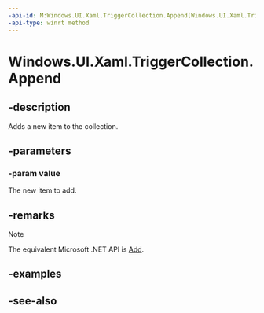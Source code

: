 ```yaml
---
-api-id: M:Windows.UI.Xaml.TriggerCollection.Append(Windows.UI.Xaml.TriggerBase)
-api-type: winrt method
---
```


<!-- Method syntax
public void Append(Windows.UI.Xaml.TriggerBase value)
-->

# Windows.UI.Xaml.TriggerCollection.Append

## -description
Adds a new item to the collection.



## -parameters
### -param value
The new item to add.

## -remarks
> [!NOTE]
> The equivalent Microsoft .NET API is [Add](/dotnet/api/system.collections.objectmodel.collection-1.add).

## -examples

## -see-also
